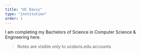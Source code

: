 ```yaml
---
title: "UC Davis"
type: "institution"
order: 1
---
```


I am completing my Bachelors of Science in Computer Science & Engineering here.

> Notes are visible *only* to ucdavis.edu accounts